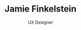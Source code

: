 ---
templateKey: 'home-page'
title: Jamie Finkelstein
subtitle: UX Designer
headshot: /img/headshot.jpg
meta_title: Jamie Fink Design
meta_description: >-
  Cum sociis natoque penatibus et magnis dis parturient montes, nascetur
  ridiculus mus. Aenean eu leo quam. Pellentesque ornare sem lacinia quam
  venenatis vestibulum. Sed posuere consectetur est at lobortis. Cras mattis
  consectetur purus sit amet fermentum.
heading: Lorem ipsum dolor sit amet
---